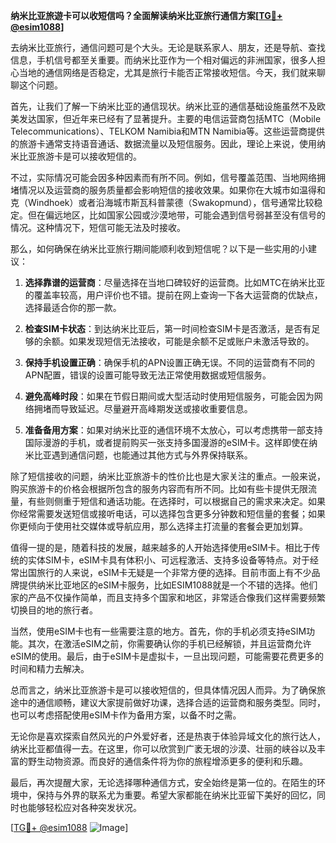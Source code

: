 **纳米比亚旅遊卡可以收短信吗？全面解读纳米比亚旅行通信方案[[TG💪+ @esim1088](https://t.me/s/esim1088)]**

去纳米比亚旅行，通信问题可是个大头。无论是联系家人、朋友，还是导航、查找信息，手机信号都至关重要。而纳米比亚作为一个相对偏远的非洲国家，很多人担心当地的通信网络是否稳定，尤其是旅行卡能否正常接收短信。今天，我们就来聊聊这个问题。

首先，让我们了解一下纳米比亚的通信现状。纳米比亚的通信基础设施虽然不及欧美发达国家，但近年来已经有了显著提升。主要的电信运营商包括MTC（Mobile Telecommunications）、TELKOM Namibia和MTN Namibia等。这些运营商提供的旅游卡通常支持语音通话、数据流量以及短信服务。因此，理论上来说，使用纳米比亚旅游卡是可以接收短信的。

不过，实际情况可能会因多种因素而有所不同。例如，信号覆盖范围、当地网络拥堵情况以及运营商的服务质量都会影响短信的接收效果。如果你在大城市如温得和克（Windhoek）或者沿海城市斯瓦科普蒙德（Swakopmund），信号通常比较稳定。但在偏远地区，比如国家公园或沙漠地带，可能会遇到信号弱甚至没有信号的情况。这种情况下，短信可能无法及时接收。

那么，如何确保在纳米比亚旅行期间能顺利收到短信呢？以下是一些实用的小建议：

1. **选择靠谱的运营商**：尽量选择在当地口碑较好的运营商。比如MTC在纳米比亚的覆盖率较高，用户评价也不错。提前在网上查询一下各大运营商的优缺点，选择最适合你的那一款。

2. **检查SIM卡状态**：到达纳米比亚后，第一时间检查SIM卡是否激活，是否有足够的余额。如果发现短信无法接收，可能是余额不足或账户未激活导致的。

3. **保持手机设置正确**：确保手机的APN设置正确无误。不同的运营商有不同的APN配置，错误的设置可能导致无法正常使用数据或短信服务。

4. **避免高峰时段**：如果在节假日期间或大型活动时使用短信服务，可能会因为网络拥堵而导致延迟。尽量避开高峰期发送或接收重要信息。

5. **准备备用方案**：如果对纳米比亚的通信环境不太放心，可以考虑携带一部支持国际漫游的手机，或者提前购买一张支持多国漫游的eSIM卡。这样即使在纳米比亚遇到通信问题，也能通过其他方式与外界保持联系。

除了短信接收的问题，纳米比亚旅游卡的性价比也是大家关注的重点。一般来说，购买旅游卡的价格会根据所包含的服务内容而有所不同。比如有些卡提供无限流量，有些则侧重于短信和通话功能。在选择时，可以根据自己的需求来决定。如果你经常需要发送短信或接听电话，可以选择包含更多分钟数和短信量的套餐；如果你更倾向于使用社交媒体或导航应用，那么选择主打流量的套餐会更加划算。

值得一提的是，随着科技的发展，越来越多的人开始选择使用eSIM卡。相比于传统的实体SIM卡，eSIM卡具有体积小、可远程激活、支持多设备等特点。对于经常出国旅行的人来说，eSIM卡无疑是一个非常方便的选择。目前市面上有不少品牌提供纳米比亚地区的eSIM卡服务，比如ESIM1088就是一个不错的选择。他们家的产品不仅操作简单，而且支持多个国家和地区，非常适合像我们这样需要频繁切换目的地的旅行者。

当然，使用eSIM卡也有一些需要注意的地方。首先，你的手机必须支持eSIM功能。其次，在激活eSIM之前，你需要确认你的手机已经解锁，并且运营商允许eSIM的使用。最后，由于eSIM卡是虚拟卡，一旦出现问题，可能需要花费更多的时间和精力去解决。

总而言之，纳米比亚旅游卡是可以接收短信的，但具体情况因人而异。为了确保旅途中的通信顺畅，建议大家提前做好功课，选择合适的运营商和服务类型。同时，也可以考虑搭配使用eSIM卡作为备用方案，以备不时之需。

无论你是喜欢探索自然风光的户外爱好者，还是热衷于体验异域文化的旅行达人，纳米比亚都值得一去。在这里，你可以欣赏到广袤无垠的沙漠、壮丽的峡谷以及丰富的野生动物资源。而良好的通信条件将为你的旅程增添更多的便利和乐趣。

最后，再次提醒大家，无论选择哪种通信方式，安全始终是第一位的。在陌生的环境中，保持与外界的联系尤为重要。希望大家都能在纳米比亚留下美好的回忆，同时也能够轻松应对各种突发状况。

[[TG💪+ @esim1088](https://t.me/s/esim1088) ![Image](https://i.postimg.cc/4NQfJmqS/Snipaste-2025-05-13-00-14-12.png)]